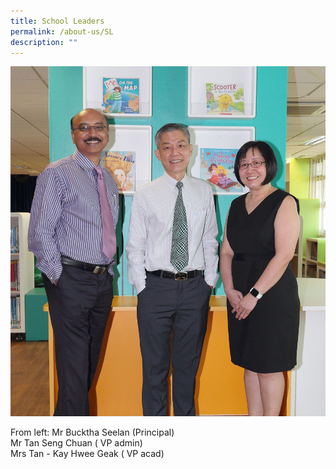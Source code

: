 ```yaml
---
title: School Leaders
permalink: /about-us/SL
description: ""
---
```

![](/images/School%20Leaders.jpg)

From left: Mr Bucktha Seelan (Principal)
                 <br>Mr Tan Seng Chuan ( VP admin)
                 <br>Mrs Tan - Kay Hwee Geak ( VP acad)